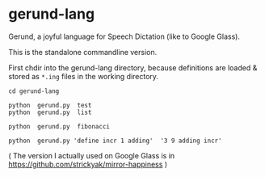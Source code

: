 # gerund-lang
Gerund, a joyful language for Speech Dictation (like to Google Glass).

This is the standalone commandline version.

First chdir into the gerund-lang directory, because definitions are
loaded & stored as `*.ing` files in the working directory.

```
cd gerund-lang

python  gerund.py  test
python  gerund.py  list

python  gerund.py  fibonacci

python  gerund.py 'define incr 1 adding'  '3 9 adding incr'
```

( The version I actually used on Google Glass is in https://github.com/strickyak/mirror-happiness )
